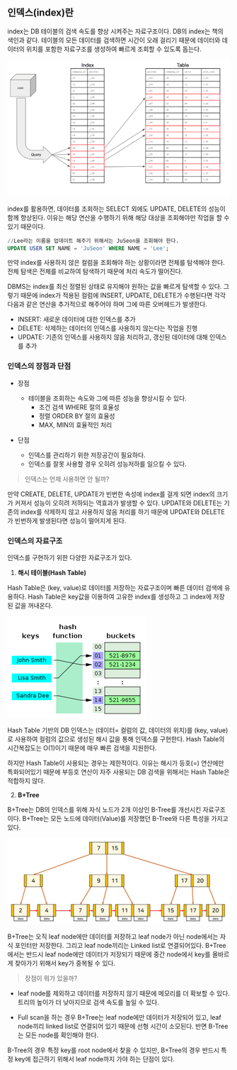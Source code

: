 ## 인덱스(index)란 

index는 DB 테이블의 검색 속도를 향상 시켜주는 자료구조이다. DB의 index는 책의 색인과 같다. 테이블의 모든 데이터를 검색하면 시간이 오래 걸리기 때문에 데이터와 데이터의 위치를 포함한 자료구조를 생성하여 빠르게 조회할 수 있도록 돕는다.

![img](https://github.com/dilmah0203/TIL/blob/main/Image/Index.png)

index를 활용하면, 데이터를 조회하는 SELECT 외에도 UPDATE, DELETE의 성능이 함께 향상된다. 이유는 해당 연산을 수행하기 위해 해당 대상을 조회해야만 작업을 할 수 있기 때문이다.

```sql
//Lee라는 이름을 업데이트 해주기 위해서는 JuSeon을 조회해야 한다.
UPDATE USER SET NAME = 'JuSeon' WHERE NAME = 'Lee';
```

만약 index를 사용하지 않은 컬럼을 조회해야 하는 상황이라면 전체를 탐색해야 한다. 전체 탐색은 전체를 비교하여 탐색하기 때문에 처리 속도가 떨어진다.

DBMS는 index를 최신 정렬된 상태로 유지해야 원하는 값을 빠르게 탐색할 수 있다. 그렇기 때문에 index가 적용된 컬럼에 INSERT, UPDATE, DELETE가 수행된다면 각각 다음과 같은 연산을 추가적으로 해주어야 하며 그에 따른 오버헤드가 발생한다.

- INSERT: 새로운 데이터에 대한 인덱스를 추가
- DELETE: 삭제하는 데이터의 인덱스를 사용하지 않는다는 작업을 진행
- UPDATE: 기존의 인덱스를 사용하지 않음 처리하고, 갱신된 데이터에 대해 인덱스를 추가

### 인덱스의 장점과 단점

- 장점
  - 테이블을 조회하는 속도와 그에 따른 성능을 향상시킬 수 있다.
    - 조건 검색 WHERE 절의 효율성
    - 정렬 ORDER BY 절의 효율성
    - MAX, MIN의 효율적인 처리

- 단점
  - 인덱스를 관리하기 위한 저장공간이 필요하다.
  - 인덱스를 잘못 사용할 경우 오히려 성능저하를 일으킬 수 있다.

> 인덱스는 언제 사용하면 안 될까?

만약 CREATE, DELETE, UPDATE가 빈번한 속성에 index를 걸게 되면 index의 크기가 커져서 성능이 오히려 저하되는 역효과가 발생할 수 있다. UPDATE와 DELETE는 기존의 index를 삭제하지 않고 사용하지 않음 처리를 하기 때문에 UPDATE와 DELETE가 빈번하게 발생된다면 성능이 떨어지게 된다.

### 인덱스의 자료구조

인덱스를 구현하기 위한 다양한 자료구조가 있다.

1. **해시 테이블(Hash Table)**

Hash Table은 (key, value)로 데이터를 저장하는 자료구조이며 빠른 데이터 검색에 유용하다. Hash Table은 key값을 이용하여 고유한 index를 생성하고 그 index에 저장된 값을 꺼내온다.

![img2](https://github.com/dilmah0203/TIL/blob/main/Image/Hash%20Table.png)

Hash Table 기반의 DB 인덱스는 (데이터= 컬럼의 값, 데이터의 위치)를 (key, value)로 사용하여 컬럼의 값으로 생성된 해시 값을 통해 인덱스를 구현한다. Hash Table의 시간복잡도는 O(1)이기 때문에 매우 빠른 검색을 지원한다.

하지만 Hash Table이 사용되는 경우는 제한적이다. 이유는 해시가 등호(=) 연산에만 특화되어있기 때문에 부등호 연산이 자주 사용되는 DB 검색을 위해서는 Hash Table은 적합하지 않다.

2. **B+Tree**

B+Tree는 DB의 인덱스를 위해 자식 노드가 2개 이상인 B-Tree를 개선시킨 자료구조이다. B+Tree는 모든 노드에 데이터(Value)를 저장했던 B-Tree와 다른 특성을 가지고 있다.

![img3](https://github.com/dilmah0203/TIL/blob/main/Image/B%2BTree.png)

B+Tree는 오직 leaf node에만 데이터를 저장하고 leaf node가 아닌 node에서는 자식 포인터만 저장한다. 그리고 leaf node끼리는 Linked list로 연결되어있다. B+Tree에서는 반드시 leaf node에만 데이터가 저장되기 때문에 중간 node에서 key를 올바르게 찾아가기 위해서 key가 중복될 수 있다. 

> 장점이 뭐가 있을까?

- leaf node를 제외하고 데이터를 저장하지 않기 때문에 메모리를 더 확보할 수 있다. 트리의 높이가 더 낮아지므로 검색 속도를 높일 수 있다. 

- Full scan을 하는 경우 B+Tree는 leaf node에만 데이터가 저장되어 있고, leaf node끼리 linked list로 연결되어 있기 때문에 선형 시간이 소모된다. 반면 B-Tree는 모든 node를 확인해야 한다. 

B-Tree의 경우 특정 key를 root node에서 찾을 수 있지만, B+Tree의 경우 반드시 특정 key에 접근하기 위해서 leaf node까지 가야 하는 단점이 있다.  

